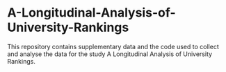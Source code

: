 # A-Longitudinal-Analysis-of-University-Rankings
This repository contains supplementary data and the code used to collect and analyse the data for the study A Longitudinal Analysis of University Rankings.
